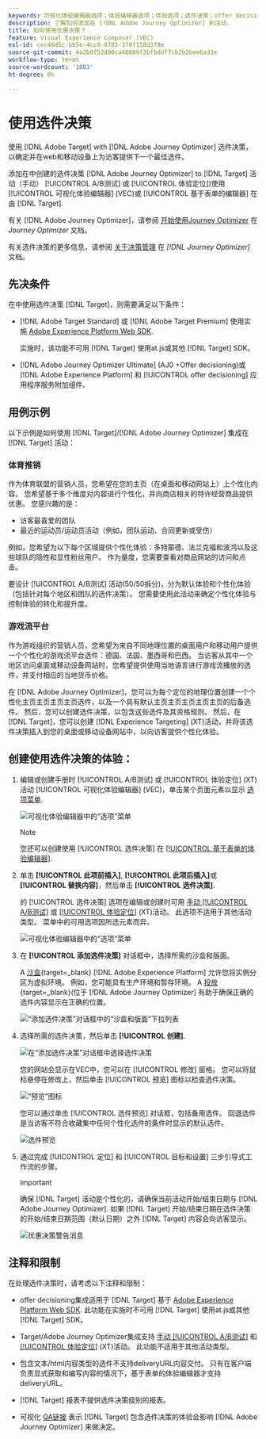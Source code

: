 ```yaml
---
keywords: 可视化体验编辑器选项；体验编辑器选项；体验选项；选件决策；offer decisioning;ajorey optimizer
description: 了解如何添加在 [!DNL Adobe Journey Optimizer] 到活动。
title: 如何使用优惠决策？
feature: Visual Experience Composer (VEC)
exl-id: cec46d5c-bb5e-4cc9-8785-370f158d3f8e
source-git-commit: 4a2b0f52d00ca40609f3bfbddf7cb2b2bee6a33e
workflow-type: tm+mt
source-wordcount: '1003'
ht-degree: 0%

---
```


# 使用选件决策

使用 [!DNL Adobe Target] with [!DNL Adobe Journey Optimizer] 选件决策，以确定并在web和移动设备上为访客提供下一个最佳选件。

添加在中创建的选件决策 [!DNL Adobe Journey Optimizer] to [!DNL Target] 活动（手动） [!UICONTROL A/B测试] 或 [!UICONTROL 体验定位])使用 [!UICONTROL 可视化体验编辑器] (VEC)或 [!UICONTROL 基于表单的编辑器] 在由 [!DNL Target].

有关 [!DNL Adobe Journey Optimizer]，请参阅 [开始使用Journey Optimizer](https://experienceleague.adobe.com/docs/journey-optimizer/using/get-started/get-started.html) 在 *Journey Optimizer* 文档。

有关选件决策的更多信息，请参阅 [关于决策管理](https://experienceleague.adobe.com/docs/journey-optimizer/using/offer-decisioniong/get-started/starting-offer-decisioning.html) 在 *[!DNL Journey Optimizer]* 文档。

## 先决条件

在中使用选件决策 [!DNL Target]，则需要满足以下条件：

* [!DNL Adobe Target Standard] 或 [!DNL Adobe Target Premium] 使用实施 [Adobe Experience Platform Web SDK](/help/main/c-implementing-target/c-implementing-target-for-client-side-web/aep-web-sdk.md).

   实施时，该功能不可用 [!DNL Target] 使用at.js或其他 [!DNL Target] SDK。

* [!DNL Adobe Journey Optimizer Ultimate] (AJ0 +Offer decisioning)或 [!DNL Adobe Experience Platform] 和 [!UICONTROL offer decisioning] 应用程序服务附加组件。

## 用例示例

以下示例是如何使用 [!DNL Target]/[!DNL Adobe Journey Optimizer] 集成在 [!DNL Target] 活动：

### 体育推销

作为体育联盟的营销人员，您希望在您的主页（在桌面和移动网站上）上个性化内容。 您希望基于多个维度对内容进行个性化，并向商店相关的特许经营商品提供优惠。 您感兴趣的是：

* 访客最喜爱的团队
* 最近的运动员/运动员活动（例如，团队运动、合同更新或受伤）

例如，您希望为以下每个区域提供个性化体验：多特蒙德、法兰克福和波鸿以及这些球队的隐性和显性粉丝用户。 作为量度，您需要查看对商品网站的访问和点击。

要设计 [!UICONTROL A/B测试] 活动(50/50拆分)，分为默认体验和个性化体验（包括针对每个地区和团队的选件决策）。 您需要使用此活动来确定个性化体验与控制体验的转化和提升度。

### 游戏流平台

作为游戏组织的营销人员，您希望为来自不同地理位置的桌面用户和移动用户提供一个个性化的游戏流平台选件：德国、法国、墨西哥和巴西。 当访客从其中一个地区访问桌面或移动设备网站时，您希望提供使用当地语言进行游戏流播放的选件，并支付相应的当地货币价格。

在 [!DNL Adobe Journey Optimizer]，您可以为每个定位的地理位置创建一个个性化主页主页主页主页选件，以及一个具有默认主页主页主页主页主页的后备选件。 然后，您可以创建选件决策，以包含这些选件及其资格规则。 然后，在 [!DNL Target]，您可以创建 [!DNL Experience Targeting] (XT)活动，并将该选件决策插入到您的桌面或移动设备网站中，以向访客提供个性化体验。

## 创建使用选件决策的体验：

1. 编辑或创建手册时 [!UICONTROL A/B测试] 或 [!UICONTROL 体验定位] (XT)活动 [!UICONTROL 可视化体验编辑器] (VEC)，单击某个页面元素以显示 [选项菜单](/help/main/c-experiences/c-visual-experience-composer/viztarget-options.md).

   ![可视化体验编辑器中的“选项”菜单](assets/options-menu1.png)

   >[!NOTE]
   >
   >您还可以创建使用 [!UICONTROL 选件决策] 在 [[!UICONTROL 基于表单的体验编辑器]](/help/main/c-experiences/form-experience-composer.md).

1. 单击 **[!UICONTROL 此项前插入]**, **[!UICONTROL 此项后插入]**&#x200B;或 **[!UICONTROL 替换内容]**，然后单击 **[!UICONTROL 选件决策]**.

   的 [!UICONTROL 选件决策] 选项在编辑或创建时可用 [手动 [!UICONTROL A/B测试]](/help/main/c-activities/t-test-ab/test-ab.md#types) 或 [[!UICONTROL 体验定位]](/help/main/c-activities/t-experience-target/experience-target.md) (XT)活动。 此选项不适用于其他活动类型。 菜单中的可用选项因所选元素而异。

   ![可视化体验编辑器中的“选项”菜单](assets/options-menu.png)

1. 在 **[!UICONTROL 添加选件决策]** 对话框中，选择所需的沙盒和版面。

   A [沙盒](https://experienceleague.adobe.com/docs/experience-platform/sandbox/ui/overview.html){target=_blank} [!DNL Adobe Experience Platform] 允许您将实例分区为虚拟环境。 例如，您可能具有生产环境和暂存环境。 A [投放](https://experienceleague.adobe.com/docs/journey-optimizer/using/offer-decisioniong/create-components/creating-placements.html){target=_blank}(位于 [!DNL Adobe Journey Optimizer] 有助于确保正确的选件内容显示在正确的位置。

   ![“添加选件决策”对话框中的“沙盒和版面”下拉列表](/help/main/c-integrating-target-with-mac/ajo/assets/sandbox-placement.png)

1. 选择所需的选件决策，然后单击 **[!UICONTROL 创建]**.

   ![在“添加选件决策”对话框中选择选件决策](assets/offer-decision.png)

   您的网站会显示在VEC中，您可以在 [!UICONTROL 修改] 窗格。 您可以将鼠标悬停在修改上，然后单击 [!UICONTROL 预览] 图标以检查选件决策。

   ![“预览”图标](assets/preview-icon.png)

   您可以通过单击 [!UICONTROL 选件预览] 对话框，包括备用选件。 回退选件是当访客不符合收藏集中任何个性化选件的条件时显示的默认选件。

   ![选件预览](assets/offer-preview.png)

1. 通过完成 [!UICONTROL 定位] 和 [!UICONTROL 目标和设置] 三步引导式工作流的步骤。

   >[!IMPORTANT]
   >
   >确保 [!DNL Target] 活动是个性化的，请确保当前活动开始/结束日期与 [!DNL Adobe Journey Optimizer]. 如果 [!DNL Target] 开始/结束日期在选件决策的开始/结束日期范围（默认日期）之外 [!DNL Target] 内容会向访客显示。

   ![优惠决策警告消息](/help/main/c-integrating-target-with-mac/ajo/assets/offer-decision-warning.png)

## 注释和限制

在处理选件决策时，请考虑以下注释和限制：

* offer decisioning集成适用于 [!DNL Target] 基于 [Adobe Experience Platform Web SDK](/help/main/c-implementing-target/c-implementing-target-for-client-side-web/aep-web-sdk.md). 此功能在实施时不可用 [!DNL Target] 使用at.js或其他 [!DNL Target] SDK。

* Target/Adobe Journey Optimizer集成支持 [手动 [!UICONTROL A/B测试]](/help/main/c-activities/t-test-ab/test-ab.md#types) 和 [[!UICONTROL 体验定位]](/help/main/c-activities/t-experience-target/experience-target.md) (XT)活动。 此功能不适用于其他活动类型。

* 包含文本/html内容类型的选件不支持deliveryURL内容交付。 只有在客户端负责显式获取和编写内容的情况下，基于表单的体验编辑器才支持deliveryURL。

* [!DNL Target] 报表不提供选件决策级别的报表。

* 可视化 [QA链接](/help/main/c-activities/c-activity-qa/activity-qa.md) 表示 [!DNL Target] 包含选件决策的体验会影响 [!DNL Adobe Journey Optimizer] 来做决定。
